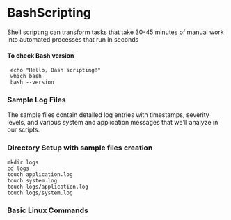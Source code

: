 # BashScripting
Shell scripting can transform tasks that take 30-45 minutes of manual  work into automated processes that run in seconds
#### To check Bash version
```shell
 echo "Hello, Bash scripting!"
 which bash
 bash --version
```
### Sample Log Files
The sample files contain detailed log entries with timestamps, severity levels, and various system and application messages that we'll analyze in our scripts.
### Directory Setup with sample files creation
```shell
mkdir logs
cd logs
touch application.log
touch system.log
touch logs/application.log
touch logs/system.log
```
### Basic Linux Commands

